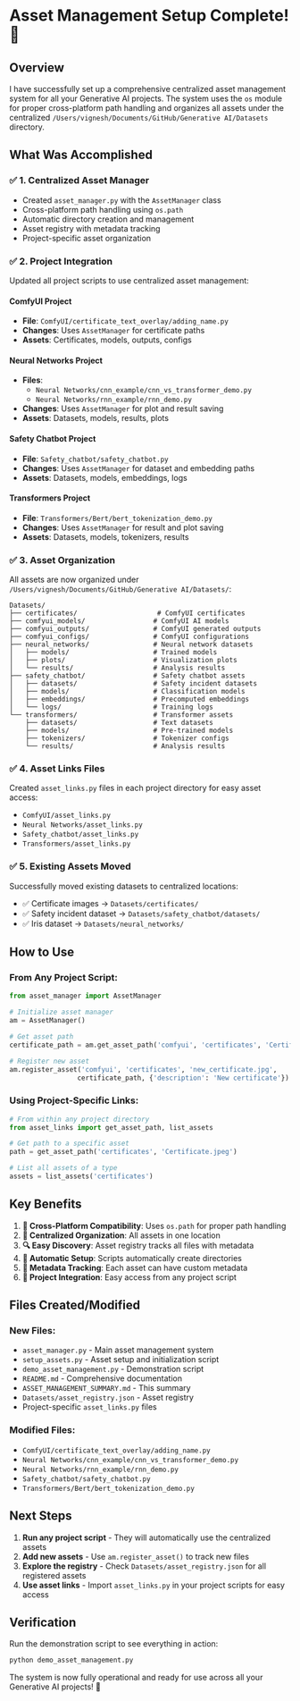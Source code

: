 # Asset Management Setup Complete! 🎉

## Overview

I have successfully set up a comprehensive centralized asset management system for all your Generative AI projects. The system uses the `os` module for proper cross-platform path handling and organizes all assets under the centralized `/Users/vignesh/Documents/GitHub/Generative AI/Datasets` directory.

## What Was Accomplished

### ✅ 1. Centralized Asset Manager
- Created `asset_manager.py` with the `AssetManager` class
- Cross-platform path handling using `os.path`
- Automatic directory creation and management
- Asset registry with metadata tracking
- Project-specific asset organization

### ✅ 2. Project Integration
Updated all project scripts to use centralized asset management:

#### ComfyUI Project
- **File**: `ComfyUI/certificate_text_overlay/adding_name.py`
- **Changes**: Uses `AssetManager` for certificate paths
- **Assets**: Certificates, models, outputs, configs

#### Neural Networks Project
- **Files**: 
  - `Neural Networks/cnn_example/cnn_vs_transformer_demo.py`
  - `Neural Networks/rnn_example/rnn_demo.py`
- **Changes**: Uses `AssetManager` for plot and result saving
- **Assets**: Datasets, models, results, plots

#### Safety Chatbot Project
- **File**: `Safety_chatbot/safety_chatbot.py`
- **Changes**: Uses `AssetManager` for dataset and embedding paths
- **Assets**: Datasets, models, embeddings, logs

#### Transformers Project
- **File**: `Transformers/Bert/bert_tokenization_demo.py`
- **Changes**: Uses `AssetManager` for result and plot saving
- **Assets**: Datasets, models, tokenizers, results

### ✅ 3. Asset Organization
All assets are now organized under `/Users/vignesh/Documents/GitHub/Generative AI/Datasets/`:

```
Datasets/
├── certificates/                    # ComfyUI certificates
├── comfyui_models/                 # ComfyUI AI models
├── comfyui_outputs/                # ComfyUI generated outputs
├── comfyui_configs/                # ComfyUI configurations
├── neural_networks/                # Neural network datasets
│   ├── models/                     # Trained models
│   ├── plots/                      # Visualization plots
│   └── results/                    # Analysis results
├── safety_chatbot/                 # Safety chatbot assets
│   ├── datasets/                   # Safety incident datasets
│   ├── models/                     # Classification models
│   ├── embeddings/                 # Precomputed embeddings
│   └── logs/                       # Training logs
└── transformers/                   # Transformer assets
    ├── datasets/                   # Text datasets
    ├── models/                     # Pre-trained models
    ├── tokenizers/                 # Tokenizer configs
    └── results/                    # Analysis results
```

### ✅ 4. Asset Links Files
Created `asset_links.py` files in each project directory for easy asset access:

- `ComfyUI/asset_links.py`
- `Neural Networks/asset_links.py`
- `Safety_chatbot/asset_links.py`
- `Transformers/asset_links.py`

### ✅ 5. Existing Assets Moved
Successfully moved existing datasets to centralized locations:
- ✅ Certificate images → `Datasets/certificates/`
- ✅ Safety incident dataset → `Datasets/safety_chatbot/datasets/`
- ✅ Iris dataset → `Datasets/neural_networks/`

## How to Use

### From Any Project Script:
```python
from asset_manager import AssetManager

# Initialize asset manager
am = AssetManager()

# Get asset path
certificate_path = am.get_asset_path('comfyui', 'certificates', 'Certificate.jpeg')

# Register new asset
am.register_asset('comfyui', 'certificates', 'new_certificate.jpg', 
                 certificate_path, {'description': 'New certificate'})
```

### Using Project-Specific Links:
```python
# From within any project directory
from asset_links import get_asset_path, list_assets

# Get path to a specific asset
path = get_asset_path('certificates', 'Certificate.jpeg')

# List all assets of a type
assets = list_assets('certificates')
```

## Key Benefits

1. **🔧 Cross-Platform Compatibility**: Uses `os.path` for proper path handling
2. **📁 Centralized Organization**: All assets in one location
3. **🔍 Easy Discovery**: Asset registry tracks all files with metadata
4. **🚀 Automatic Setup**: Scripts automatically create directories
5. **📝 Metadata Tracking**: Each asset can have custom metadata
6. **🔗 Project Integration**: Easy access from any project script

## Files Created/Modified

### New Files:
- `asset_manager.py` - Main asset management system
- `setup_assets.py` - Asset setup and initialization script
- `demo_asset_management.py` - Demonstration script
- `README.md` - Comprehensive documentation
- `ASSET_MANAGEMENT_SUMMARY.md` - This summary
- `Datasets/asset_registry.json` - Asset registry
- Project-specific `asset_links.py` files

### Modified Files:
- `ComfyUI/certificate_text_overlay/adding_name.py`
- `Neural Networks/cnn_example/cnn_vs_transformer_demo.py`
- `Neural Networks/rnn_example/rnn_demo.py`
- `Safety_chatbot/safety_chatbot.py`
- `Transformers/Bert/bert_tokenization_demo.py`

## Next Steps

1. **Run any project script** - They will automatically use the centralized assets
2. **Add new assets** - Use `am.register_asset()` to track new files
3. **Explore the registry** - Check `Datasets/asset_registry.json` for all registered assets
4. **Use asset links** - Import `asset_links.py` in your project scripts for easy access

## Verification

Run the demonstration script to see everything in action:
```bash
python demo_asset_management.py
```

The system is now fully operational and ready for use across all your Generative AI projects! 🚀
